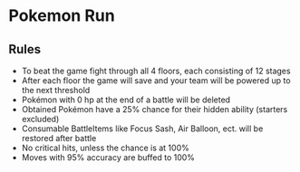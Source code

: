 # Pokemon Run

## Rules
- To beat the game fight through all 4 floors, each consisting of 12 stages
- After each floor the game will save and your team will be powered up to the next threshold
- Pokémon with 0 hp at the end of a battle will be deleted
- Obtained Pokémon have a 25% chance for their hidden ability (starters excluded)
- Consumable BattleItems like Focus Sash, Air Balloon, ect. will be restored after battle
- No critical hits, unless the chance is at 100%
- Moves with 95% accuracy are buffed to 100%

